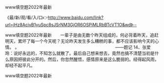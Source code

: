 www填空题2022年最新

《最/新/观/看/入/口👉http://www.baidu.com/link?url=jHz8AcivB1yuSpc8sJSrNM3GjOR6OSPiMLRbBTcVT1O&wd》--

www填空题2022年最新　　一辈子是由无数个昨天组成的，何必背着昨天，追赶明天，累坏了每一个今天呢？无论昨天发生多么糟糕的事，都不应该影响今天的心情。
。　　　　　　　　　　　　　　　　　　　　　　　——题记
	14、张爱玲：说好永远的，不知怎么就散了。最后自己想来想去，竟然也搞不清楚当初是什么原因把彼此分开的。然后，你忽然醒悟，感情原来是这么脆弱的。经得起风雨，却经不起平凡。





www填空题2022年最新
